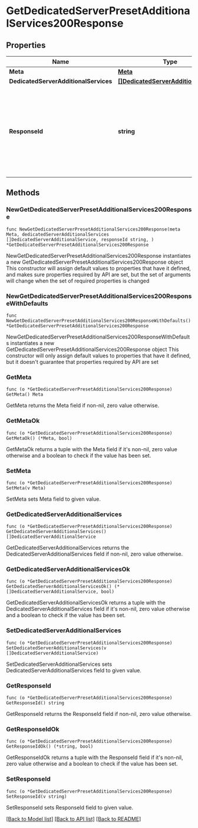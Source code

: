 # GetDedicatedServerPresetAdditionalServices200Response

## Properties

Name | Type | Description | Notes
------------ | ------------- | ------------- | -------------
**Meta** | [**Meta**](Meta.md) |  | 
**DedicatedServerAdditionalServices** | [**[]DedicatedServerAdditionalService**](DedicatedServerAdditionalService.md) |  | 
**ResponseId** | **string** | Идентификатор запроса, который можно указывать при обращении в службу технической поддержки, чтобы помочь определить проблему. | 

## Methods

### NewGetDedicatedServerPresetAdditionalServices200Response

`func NewGetDedicatedServerPresetAdditionalServices200Response(meta Meta, dedicatedServerAdditionalServices []DedicatedServerAdditionalService, responseId string, ) *GetDedicatedServerPresetAdditionalServices200Response`

NewGetDedicatedServerPresetAdditionalServices200Response instantiates a new GetDedicatedServerPresetAdditionalServices200Response object
This constructor will assign default values to properties that have it defined,
and makes sure properties required by API are set, but the set of arguments
will change when the set of required properties is changed

### NewGetDedicatedServerPresetAdditionalServices200ResponseWithDefaults

`func NewGetDedicatedServerPresetAdditionalServices200ResponseWithDefaults() *GetDedicatedServerPresetAdditionalServices200Response`

NewGetDedicatedServerPresetAdditionalServices200ResponseWithDefaults instantiates a new GetDedicatedServerPresetAdditionalServices200Response object
This constructor will only assign default values to properties that have it defined,
but it doesn't guarantee that properties required by API are set

### GetMeta

`func (o *GetDedicatedServerPresetAdditionalServices200Response) GetMeta() Meta`

GetMeta returns the Meta field if non-nil, zero value otherwise.

### GetMetaOk

`func (o *GetDedicatedServerPresetAdditionalServices200Response) GetMetaOk() (*Meta, bool)`

GetMetaOk returns a tuple with the Meta field if it's non-nil, zero value otherwise
and a boolean to check if the value has been set.

### SetMeta

`func (o *GetDedicatedServerPresetAdditionalServices200Response) SetMeta(v Meta)`

SetMeta sets Meta field to given value.


### GetDedicatedServerAdditionalServices

`func (o *GetDedicatedServerPresetAdditionalServices200Response) GetDedicatedServerAdditionalServices() []DedicatedServerAdditionalService`

GetDedicatedServerAdditionalServices returns the DedicatedServerAdditionalServices field if non-nil, zero value otherwise.

### GetDedicatedServerAdditionalServicesOk

`func (o *GetDedicatedServerPresetAdditionalServices200Response) GetDedicatedServerAdditionalServicesOk() (*[]DedicatedServerAdditionalService, bool)`

GetDedicatedServerAdditionalServicesOk returns a tuple with the DedicatedServerAdditionalServices field if it's non-nil, zero value otherwise
and a boolean to check if the value has been set.

### SetDedicatedServerAdditionalServices

`func (o *GetDedicatedServerPresetAdditionalServices200Response) SetDedicatedServerAdditionalServices(v []DedicatedServerAdditionalService)`

SetDedicatedServerAdditionalServices sets DedicatedServerAdditionalServices field to given value.


### GetResponseId

`func (o *GetDedicatedServerPresetAdditionalServices200Response) GetResponseId() string`

GetResponseId returns the ResponseId field if non-nil, zero value otherwise.

### GetResponseIdOk

`func (o *GetDedicatedServerPresetAdditionalServices200Response) GetResponseIdOk() (*string, bool)`

GetResponseIdOk returns a tuple with the ResponseId field if it's non-nil, zero value otherwise
and a boolean to check if the value has been set.

### SetResponseId

`func (o *GetDedicatedServerPresetAdditionalServices200Response) SetResponseId(v string)`

SetResponseId sets ResponseId field to given value.



[[Back to Model list]](../README.md#documentation-for-models) [[Back to API list]](../README.md#documentation-for-api-endpoints) [[Back to README]](../README.md)


